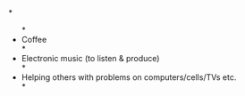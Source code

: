 *<ul>
*<li>Coffee</li>
*<li>Electronic music (to listen & produce)</li>
*<li>Helping others with problems on computers/cells/TVs etc.</li>
*</ul>
